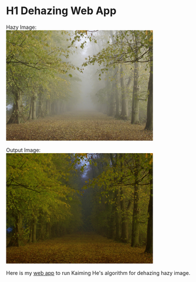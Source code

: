 # H1 Dehazing Web App

Hazy Image:
<br>
<img src = "/static/images/forest_input.jpg" width ="400" height = "300"/>

Output Image:
<br>
<img src = "/static/images/forest_output.jpg" width ="400" height = "300"/>


Here is my [web app](http://aneeshakella17.pythonanywhere.com/) to run Kaiming He's algorithm for dehazing hazy image.

